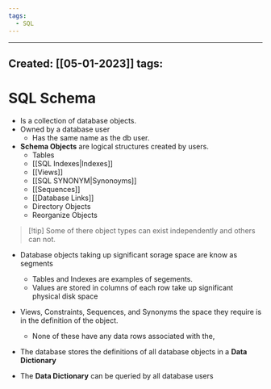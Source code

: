 ```yaml
---
tags:
  - SQL
---
```


---
Created: [[05-01-2023]]
tags: 
---
# SQL Schema
- Is a collection of database objects.
- Owned by a database user
	- Has the same name as the db user.
- **Schema Objects** are logical structures created by users.
	- Tables
	- [[SQL Indexes|Indexes]]
	- [[Views]]
	- [[SQL SYNONYM|Synonoyms]]
	- [[Sequences]]
	- [[Database Links]]
	- Directory Objects
	- Reorganize Objects

>[!tip] Some of there object types can exist independently and others can not.

- Database objects taking up significant sorage space are know as segments
	- Tables and Indexes are examples of segements.
	- Values are stored in columns of each row take up significant physical disk space
- Views, Constraints, Sequences, and Synonyms the space they require is in the definition of the object.
	- None of these have any data rows associated with the,

- The database stores the definitions of all database objects in a **Data Dictionary**
- The **Data Dictionary** can be queried by all database users